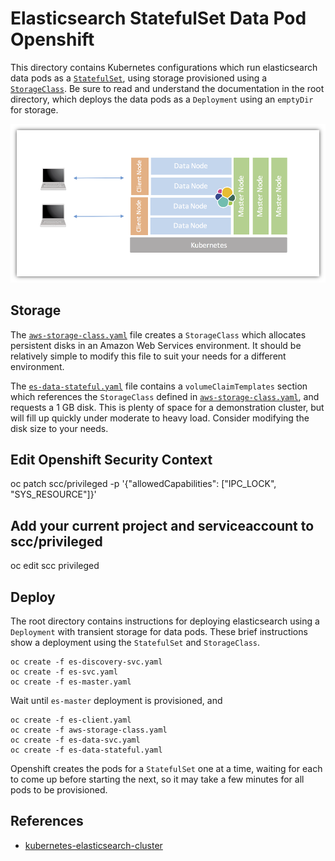 # Elasticsearch StatefulSet Data Pod Openshift
This directory contains Kubernetes configurations which run elasticsearch data pods as a [`StatefulSet`](https://kubernetes.io/docs/concepts/abstractions/controllers/statefulsets/), using storage provisioned using a [`StorageClass`](http://blog.kubernetes.io/2016/10/dynamic-provisioning-and-storage-in-kubernetes.html). Be sure to read and understand the documentation in the root directory, which deploys the data pods as a `Deployment` using an `emptyDir` for storage.

![Architecture](images/Elasticsearch-Kubernetes-Cluster.png)

## Storage
The [`aws-storage-class.yaml`](aws-storage-class.yaml) file creates a `StorageClass` which allocates persistent disks in an Amazon Web Services environment. It should be relatively simple to modify this file to suit your needs for a different environment.

The [`es-data-stateful.yaml`](es-data-stateful.yaml) file contains a `volumeClaimTemplates` section which references the `StorageClass` defined in [`aws-storage-class.yaml`](aws-storage-class.yaml), and requests a 1 GB disk. This is plenty of space for a demonstration cluster, but will fill up quickly under moderate to heavy load. Consider modifying the disk size to your needs.


## Edit Openshift Security Context

oc patch scc/privileged -p '{"allowedCapabilities": ["IPC_LOCK", "SYS_RESOURCE"]}'

## Add your current project and serviceaccount to scc/privileged

oc edit scc privileged

## Deploy
The root directory contains instructions for deploying elasticsearch using a `Deployment` with transient storage for data pods. These brief instructions show a deployment using the `StatefulSet` and `StorageClass`.

```
oc create -f es-discovery-svc.yaml
oc create -f es-svc.yaml
oc create -f es-master.yaml
```

Wait until `es-master` deployment is provisioned, and

```
oc create -f es-client.yaml
oc create -f aws-storage-class.yaml
oc create -f es-data-svc.yaml
oc create -f es-data-stateful.yaml
```

Openshift creates the pods for a `StatefulSet` one at a time, waiting for each to come up before starting the next, so it may take a few minutes for all pods to be provisioned.

## References

* [kubernetes-elasticsearch-cluster](https://github.com/pires/kubernetes-elasticsearch-cluster)
